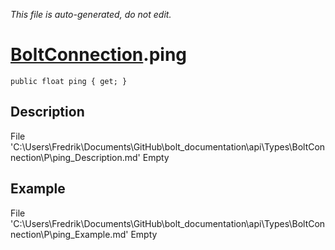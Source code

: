 *This file is auto-generated, do not edit.*

# [BoltConnection](Types/BoltConnection.md).ping
`public float ping { get; }`
## Description
File 'C:\Users\Fredrik\Documents\GitHub\bolt_documentation\api\Types\BoltConnection\P\ping_Description.md' Empty
## Example
File 'C:\Users\Fredrik\Documents\GitHub\bolt_documentation\api\Types\BoltConnection\P\ping_Example.md' Empty
